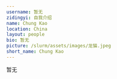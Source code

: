 ```yaml
---
username: 暂无
zidingyi: 自我介绍
name: Chung Kao
location: China
layout: people
bio: 暂无
picture: /slurm/assets/images/龙猫.jpeg
short_name: Chung Kao
---
```


暂无
